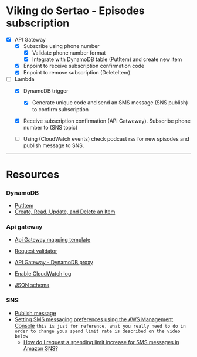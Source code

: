 # Viking do Sertao - Episodes subscription

- [x] API Gateway
    - [x] Subscribe using phone number
        - [x] Validate phone number format
        - [x] Integrate with DynamoDB table (PutItem) and create new item
    - [x] Enpoint to receive subscription confirmation code
    - [x] Enpoint to remove subscription (DeleteItem)
- [ ] Lambda
    - [x] DynamoDB trigger
        - [x] Generate unique code and send an SMS message (SNS publish) to confirm subscription
    - [x] Receive subscription confirmation (API Gatweway). Subscribe phone number to (SNS topic)
    - [ ] Using (CloudWatch events) check podcast rss for new spisodes and publish message to SNS. 


---
# Resources

### DynamoDB
- [PutItem](https://docs.aws.amazon.com/AWSJavaScriptSDK/latest/AWS/DynamoDB.html#putItem-property)
- [Create, Read, Update, and Delete an Item ](https://docs.aws.amazon.com/amazondynamodb/latest/developerguide/GettingStarted.NodeJs.03.html#GettingStarted.NodeJs.03.03)

### Api gateway
- [Api Gateway mapping template](https://docs.aws.amazon.com/apigateway/latest/developerguide/api-gateway-mapping-template-reference.html)
- [Request validator](https://docs.aws.amazon.com/apigateway/latest/developerguide/api-gateway-method-request-validation.html)


- [API Gateway - DynamoDB proxy](https://aws.amazon.com/blogs/compute/using-amazon-api-gateway-as-a-proxy-for-dynamodb/)
- [Enable CloudWatch log](https://docs.aws.amazon.com/apigateway/latest/developerguide/set-up-logging.html)
- [JSON schema](http://json-schema.org/understanding-json-schema/)

### SNS
- [Publish message](https://docs.aws.amazon.com/AWSJavaScriptSDK/latest/AWS/SNS.html#publish-property)
- [Setting SMS messaging preferences using the AWS Management Console](https://docs.aws.amazon.com/sns/latest/dg/sms_preferences.html)
    `this is just for reference, what you really need to do in order to change yous spend limit rate is described on the video below`
    - [How do I request a spending limit increase for SMS messages in Amazon SNS?](https://www.youtube.com/watch?v=LUW_9WN6QD0)


[//]: # (https://www.youtube.com/watch?v=LUW_9WN6QD0)
[//]: # (https://www.youtube.com/watch?v=5-HdLf_lizI)

